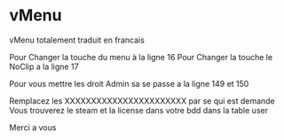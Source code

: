 # vMenu
vMenu totalement traduit en francais

Pour Changer la touche du menu à la ligne 16
Pour Changer la touche le NoClip a la ligne 17

Pour vous mettre les droit Admin sa se passe a la ligne 149 et 150 

Remplacez les XXXXXXXXXXXXXXXXXXXXXXX par se qui est demande 
Vous trouverez le steam et la license dans votre bdd dans la table user 


Merci a vous 
